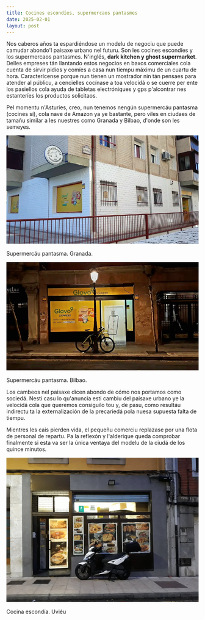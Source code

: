 ```yaml
---
title: Cocines escondíes, supermercaos pantasmes
date: 2025-02-01
layout: post
---
```


Nos caberos años ta espardiéndose un modelu de negociu que puede camudar abondo'l paisaxe urbano nel futuru. Son les cocines escondíes y los supermercaos pantasmes. N'inglés, **dark kitchen y ghost supermarket**. Delles empreses tán llantando estos negocios en baxos comerciales cola cuenta de sirvir pidíos y comíes a casa nun tiempu máximu de un cuartu de hora. Caracterícense porque nun tienen un mostrador nin tán pensaes para atender al públicu, a cencielles cocínase a toa velocidá o se cuerre per ente los pasiellos cola ayuda de tabletas electróniques y gps p'alcontrar nes estanteríes los productos solicitaos.

Pel momentu n'Asturies, creo, nun tenemos nengún supermercáu pantasma (cocines sí), cola nave de Amazon ya ye bastante, pero viles en ciudaes de tamañu similar a les nuestres como Granada y Bilbao, d'onde son les semeyes.

![Supermercáu pantasma. Granada.](/./assets/imgs/Granada.png)

Supermercáu pantasma. Granada.

![Cocina escondía. Bilbao](/./assets/imgs/Bilbao.png)

Supermercáu pantasma. Bilbao.

Los cambeos nel paisaxe dicen abondo de cómo nos portamos como sociedá. Nesti casu lo qu'anuncia esti cambiu del paisaxe urbano ye la velocidá cola que queremos consiguilo tou y, de pasu, como resultáu indirectu ta la externalización de la precariedá pola nuesa supuesta falta de tiempu. 

Mientres les cais pierden vida, el pequeñu comerciu replazase por una flota de personal de repartu. Pa la reflexón y l'alderique queda comprobar finalmente si esta va ser la única ventaya del modelu de la ciudá de los quince minutos.

![Cocina escondía. Uviéu.](/./assets/imgs/oviedo.png)

Cocina escondía. Uviéu
